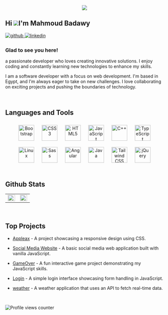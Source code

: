 <div align="center">
<img src="https://avatars.githubusercontent.com/u/86163967?s=400&u=f117ca1344ce4757cf866204706bfb1fa5874588&v=4" align="center" height="" width="" />
</div>

## Hi ![](https://user-images.githubusercontent.com/18350557/176309783-0785949b-9127-417c-8b55-ab5a4333674e.gif)I'm Mahmoud Badawy

<a href="https://github.com/MahmoudBadawy0" target="_blank">
<img src=https://img.shields.io/badge/github-%2324292e.svg?&style=for-the-badge&logo=github&logoColor=white alt=github style="margin-bottom: 5px;" />
</a>
<a href="https://linkedin.com/in/mahmoud-badawy-693009217" target="_blank">
<img src=https://img.shields.io/badge/linkedin-%231E77B5.svg?&style=for-the-badge&logo=linkedin&logoColor=white alt=linkedin style="margin-bottom: 5px;" />
</a>

### Glad to see you here!

a passionate developer who loves creating innovative solutions. I enjoy coding and constantly learning new technologies to enhance my skills.

I am a software developer with a focus on web development. I'm based in Egypt, and I'm always eager to take on new challenges. I love collaborating on exciting projects and pushing the boundaries of technology.

<br/>

## Languages and Tools

<div align="center">  
<a href="https://getbootstrap.com/docs/3.4/javascript/" target="_blank"><img style="margin: 10px" src="https://profilinator.rishav.dev/skills-assets/bootstrap-plain.svg" alt="Bootstrap" height="50" /></a>  
<a href="https://www.w3schools.com/css/" target="_blank"><img style="margin: 10px" src="https://profilinator.rishav.dev/skills-assets/css3-original-wordmark.svg" alt="CSS3" height="50" /></a>  
<a href="https://en.wikipedia.org/wiki/HTML5" target="_blank"><img style="margin: 10px" src="https://profilinator.rishav.dev/skills-assets/html5-original-wordmark.svg" alt="HTML5" height="50" /></a>  
<a href="https://www.javascript.com/" target="_blank"><img style="margin: 10px" src="https://profilinator.rishav.dev/skills-assets/javascript-original.svg" alt="JavaScript" height="50" /></a>  
<a href="https://www.cplusplus.com/" target="_blank"><img style="margin: 10px" src="https://profilinator.rishav.dev/skills-assets/cplusplus-original.svg" alt="C++" height="50" /></a>  
<a href="https://www.typescriptlang.org/" target="_blank"><img style="margin: 10px" src="https://profilinator.rishav.dev/skills-assets/typescript-original.svg" alt="TypeScript" height="50" /></a>  
<a href="https://www.linux.org/" target="_blank"><img style="margin: 10px" src="https://profilinator.rishav.dev/skills-assets/linux-original.svg" alt="Linux" height="50" /></a>  
<a href="https://sass-lang.com/" target="_blank"><img style="margin: 10px" src="https://profilinator.rishav.dev/skills-assets/sass-original.svg" alt="Sass" height="50" /></a>  
<a href="https://angular.io/" target="_blank"><img style="margin: 10px" src="https://profilinator.rishav.dev/skills-assets/angularjs-original.svg" alt="Angular" height="50" /></a>  
<a href="https://www.java.com/" target="_blank"><img style="margin: 10px" src="https://profilinator.rishav.dev/skills-assets/java-original-wordmark.svg" alt="Java" height="50" /></a>  
<a href="https://www.tailwindcss.com/" target="_blank"><img style="margin: 10px" src="https://profilinator.rishav.dev/skills-assets/tailwindcss.svg" alt="Tailwind CSS" height="50" /></a>  
<a href="https://jquery.com/" target="_blank"><img style="margin: 10px" src="https://profilinator.rishav.dev/skills-assets/jquery.png" alt="jQuery" height="50" /></a>  
</div>

<br/>

## Github Stats

<table>
<tr>
<td valign="top" width="50%">

<div align="center"><img src="https://github-readme-stats.vercel.app/api?username=MahmoudBadawy0&show_icons=true&count_private=true&hide_border=true" align="center" style="width: 98%" />
</div>

</td>
<td valign="top" width="50%">

<img src="https://github-readme-stats.vercel.app/api/top-langs/?username=MahmoudBadawy0&hide_border=true&layout=compact" align="left" style="width: 98%" />

</td>
</tr></table>

<br/>

## Top Projects

- [Appleax](https://github.com/MahmoudBadawy0/Appleax) - A project showcasing a responsive design using CSS.
- [Social Media Website](https://github.com/MahmoudBadawy0/Social-Media-websit-vanila-javascript-) - A basic social media web application built with vanilla JavaScript.

- [GameOver](https://github.com/MahmoudBadawy0/GameOver) - A fun interactive game project demonstrating my JavaScript skills.
- [Login](https://github.com/MahmoudBadawy0/Login) - A simple login interface showcasing form handling in JavaScript.
- [weather](https://github.com/MahmoudBadawy0/Weather) - A weather application that uses an API to fetch real-time data.

<br/>

![Profile views counter](https://komarev.com/ghpvc/?username=MahmoudBadawy0&&style=flat-square)

<br />
